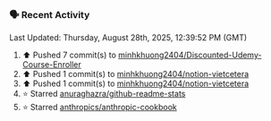### 🗣 Recent Activity

<!--RECENT_ACTIVITY:last_update-->
Last Updated: Thursday, August 28th, 2025, 12:39:52 PM (GMT)
<!--RECENT_ACTIVITY:last_update_end-->
<!--RECENT_ACTIVITY:start-->
1. ⬆️ Pushed 7 commit(s) to [minhkhuong2404/Discounted-Udemy-Course-Enroller](https://github.com/minhkhuong2404/Discounted-Udemy-Course-Enroller)<br>
2. ⬆️ Pushed 1 commit(s) to [minhkhuong2404/notion-vietcetera](https://github.com/minhkhuong2404/notion-vietcetera)<br>
3. ⬆️ Pushed 1 commit(s) to [minhkhuong2404/notion-vietcetera](https://github.com/minhkhuong2404/notion-vietcetera)<br>
4. ⭐ Starred [anuraghazra/github-readme-stats](https://github.com/anuraghazra/github-readme-stats)<br>
5. ⭐ Starred [anthropics/anthropic-cookbook](https://github.com/anthropics/anthropic-cookbook)<br>
<!--RECENT_ACTIVITY:end-->
